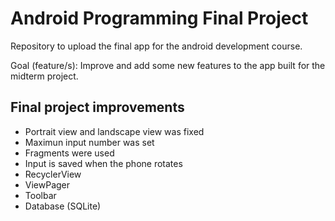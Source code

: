 # Android Programming Final Project

Repository to upload the final app for the android development course.

Goal (feature/s): Improve and add some new features to the app built for the midterm project.


## Final project improvements
* Portrait view and landscape view was fixed
* Maximun input number was set
* Fragments were used
* Input is saved when the phone rotates
* RecyclerView
* ViewPager
* Toolbar
* Database (SQLite)
